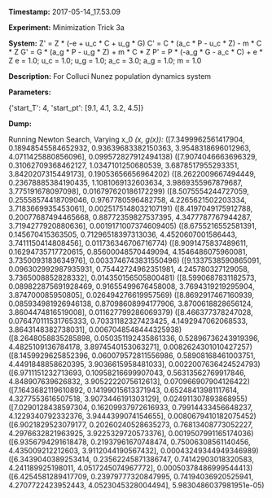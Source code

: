 **Timestamp:** 2017-05-14_17.53.09

**Experiment:** Minimization Trick 3a

**System:**
Z' = Z * (-e + u_c * C + u_g * G) 
C' = C * (a_c * P - u_c * Z) - m * C * Z 
G' = G * (a_g * P - u_g * Z) + m * C * Z 
P' = P * (-a_g * G - a_c * C) + e * Z 
e = 1.0; u_c = 1.0; u_g = 1.0; a_c = 3.0; a_g = 1.0; m = 1.0

**Description:** For Colluci Nunez population dynamics system

**Parameters:**

{'start_T': 4, 'start_pt': [9.1, 4.1, 3.2, 4.5]}

**Dump:**

Running Newton Search, Varying x_0
*(x, g(x)):*
([7.3499962561417904, 0.18948545584652932, 0.93639683382150363, 3.9548318696012963, 4.0711425880856096], 0.099572827912494138)
([7.9074046663696329, 0.31062709368462127, 1.0347101250680539, 3.6878517955293351, 3.8420207315449173], 0.19053656656964202)
([8.2622009667494449, 0.23678885384190435, 1.1081069132603634, 3.9869355967879687, 3.775191678097098], 0.016797620186172299)
([8.5075554244727059, 0.25558574418709046, 0.9767780596482758, 4.2265621502203334, 3.7183669935453061], 0.0025175148032107191)
([8.4197049175912788, 0.20077687494465668, 0.88772359827537395, 4.3477787767944287, 3.7194277920880636], 0.0019171007374609405)
([8.6755216552581391, 0.145670415363505, 0.71296518397313036, 4.4520607001586443, 3.7411150414808456], 0.011736346706716774)
([8.9091475837489611, 0.16294735717720615, 0.85600048570449094, 4.1546486075960081, 3.7350093183634976], 0.0033746743831550496)
([9.1337538590865091, 0.096302992987935931, 0.75442724962351981, 4.245780327129058, 3.7365008852828332], 0.014350156505800481)
([8.5990687831182573, 0.089822875691928469, 0.91655499676458008, 3.7694319219295904, 3.874700085950805], 0.026494276619957569)
([8.8692917467160939, 0.085934981926946138, 0.87098608994177906, 3.8700618828656124, 3.8604474816519008], 0.011627799286069379)
([8.466377378247028, 0.076470111531765333, 0.70331182327423425, 4.1492947062068533, 3.8643148382738031], 0.0067048548444325938)
([8.2648058835285898, 0.050351192435861336, 0.52896736243919396, 4.4825109136784178, 3.8974540153063271], 0.0082624301010427257)
([8.1459929625852396, 0.060079572811556986, 0.58908168461003751, 4.4491848858620395, 3.9036615958481033], 0.0022007636424524793)
([6.9711151232713693, 0.10958216699907043, 0.56313562769917846, 4.848907639626832, 3.9052222075612613], 0.070966907904126422)
([7.1643682119610892, 0.14199015613371943, 0.65248413981117614, 4.3277553616507518, 3.9073446191303129], 0.024911307893868955)
([7.0290128438597304, 0.16209937972616933, 0.79914433456648237, 4.1229340792332376, 3.9444399074154655], 0.0080679410182075452)
([6.9021829523079177, 0.20260240528635273, 0.76813408773052227, 4.2976632821963925, 3.9225329720573376], 0.0019507991165174036)
([6.9356794291618478, 0.21937961670748474, 0.75006308561140456, 4.435009212212603, 3.9112044190567432], 0.00043249344949346989)
([6.3439040389253414, 0.23562245871386747, 0.74142903018320583, 4.241189925198011, 4.0517245074967772], 0.00050378486999544413)
([6.4254581289417709, 0.23979777320847995, 0.74194036920525941, 4.2707722423952443, 4.0523045328004494], 5.9830486037981951e-05)